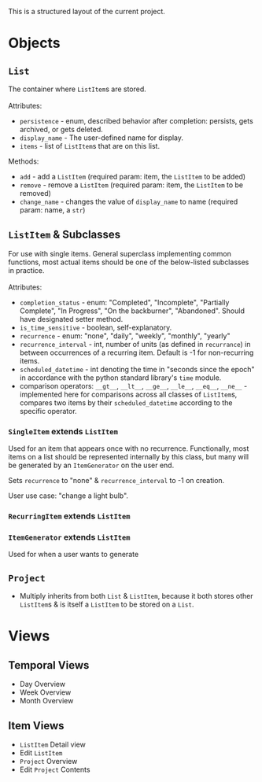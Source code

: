 This is a structured layout of the current project.
# Objects
## `List`
The container where `ListItem`s are stored.<br/><br/>
Attributes:
- `persistence` - enum, described behavior after completion: persists, gets archived, or gets deleted.
- `display_name` - The user-defined name for display.
- `items` - list of `ListItem`s that are on this list.

Methods:
- `add` - add a `ListItem` (required param: item, the `ListItem` to be added)
- `remove` - remove a `ListItem` (required param: item, the `ListItem` to be removed)
- `change_name` - changes the value of `display_name` to name (required param: name, a `str`)

## `ListItem` & Subclasses
For use with single items. General superclass implementing common functions, most actual items should be one of the below-listed subclasses in practice.<br/><br/>
Attributes:
- `completion_status` - enum: "Completed", "Incomplete", "Partially Complete", "In Progress", "On the backburner", "Abandoned". Should have designated setter method.
- `is_time_sensitive` - boolean, self-explanatory.
- `recurrence` - enum: "none", "daily", "weekly", "monthly", "yearly"
- `recurrence_interval` - int, number of units (as defined in `recurrance`) in between occurrences of a recurring item. Default is -1 for non-recurring items.
- `scheduled_datetime` - int denoting the time in "seconds since the epoch" in accordance with the python standard library's `time` module.
- comparison operators: `__gt__`, `__lt__`, `__ge__`, `__le__`, `__eq__`, `__ne__` - implemented here for comparisons across all classes of `ListItem`s, compares two items by their `scheduled_datetime` according to the specific operator.

### `SingleItem` extends `ListItem`
Used for an item that appears once with no recurrence. Functionally, most items on a list should be represented internally by this class, but many will be generated by an `ItemGenerator` on the user end.

Sets `recurrence` to "none" & `recurrence_interval` to -1 on creation.

User use case: "change a light bulb".

### `RecurringItem` extends `ListItem`

### `ItemGenerator` extends `ListItem`
Used for when a user wants to generate 

## `Project`
- Multiply inherits from both `List` & `ListItem`, because it both stores other `ListItem`s & is itself a `ListItem` to be stored on a `List`.
# Views
## Temporal Views
- Day Overview
- Week Overview
- Month Overview
## Item Views
- `ListItem` Detail view
- Edit `ListItem`
- `Project` Overview
- Edit `Project` Contents